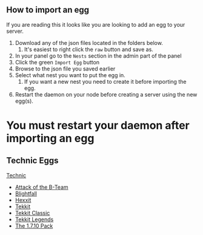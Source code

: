 ## How to import an egg

If you are reading this it looks like you are looking to add an egg to your server.

1. Download any of the json files located in the folders below. 
   1. It's easiest to right click the `raw` button and save as.
2. In your panel go to the `Nests` section in the admin part of the panel
3. Click the green `Import Egg` button
4. Browse to the json file you saved earlier
5. Select what nest you want to put the egg in.
   1. If you want a new nest you need to create it before importing the egg.
6. Restart the daemon on your node before creating a server using the new egg(s).

# You must restart your daemon after importing an egg

## Technic Eggs

[Technic](/minecraft/java/technic/)   
* [Attack of the B-Team](/minecraft/java/technic/attack-of-the-bteam/)
* [Blightfall](/minecraft/java/technic/blightfall/)
* [Hexxit](/minecraft/java/technic/hexxit/)  
* [Tekkit](/minecraft/java/technic/Tekkit/)
* [Tekkit Classic](/minecraft/java/technic/tekkit-classic/)
* [Tekkit Legends](/minecraft/java/technic/tekkit-legends/)
* [The 1.7.10 Pack](/minecraft/java/technic/the-1-7-10-pack/)